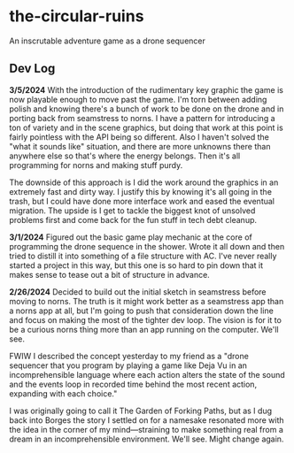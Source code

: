 # the-circular-ruins
An inscrutable adventure game as a drone sequencer

## Dev Log
**3/5/2024**
With the introduction of the rudimentary key graphic the game is now playable enough to move past the game. I'm torn between adding polish and knowing there's a bunch of work to be done on the drone and in porting back from seamstress to norns. I have a pattern for introducing a ton of variety and in the scene graphics, but doing that work at this point is fairly pointless with the API being so different. Also I haven't solved the "what it sounds like" situation, and there are more unknowns there than anywhere else so that's where the energy belongs. Then it's all programming for norns and making stuff purdy.

The downside of this approach is I did the work around the graphics in an extremely fast and dirty way. I justify this by knowing it's all going in the trash, but I could have done more interface work and eased the eventual migration. The upside is I get to tackle the biggest knot of unsolved problems first and come back for the fun stuff in tech debt cleanup.

**3/1/2024**
Figured out the basic game play mechanic at the core of programming the drone sequence in the shower. Wrote it all down and then tried to distill it into something of a file structure with AC. I've never really started a project in this way, but this one is so hard to pin down that it makes sense to tease out a bit of structure in advance. 

**2/26/2024**
Decided to build out the initial sketch in seamstress before moving to norns. The truth is it might work better as a seamstress app than a norns app at all, but I'm going to push that consideration down the line and focus on making the most of the tighter dev loop. The vision is for it to be a curious norns thing more than an app running on the computer. We'll see.

FWIW I described the concept yesterday to my friend as a "drone sequencer that you program by playing a game like Deja Vu in an incomprehensible language where each action  alters the state of the sound and the events loop in recorded time behind the most recent action, expanding with each choice."

I was originally going to call it The Garden of Forking Paths, but as I dug back into Borges the story I settled on for a namesake resonated more with the idea in the corner of my mind—straining to make something real from a dream in an incomprehensible environment. We'll see. Might change again.